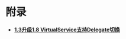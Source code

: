 # 附录<a name="asm_01_0017_0"></a>

-   **[1.3升级1.8 VirtualService支持Delegate切换](1-3升级1-8-VirtualService支持Delegate切换-1-0.md)**  


